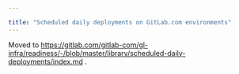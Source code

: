 ```yaml
---

title: "Scheduled daily deployments on GitLab.com environments"
---
```








Moved to <https://gitlab.com/gitlab-com/gl-infra/readiness/-/blob/master/library/scheduled-daily-deployments/index.md> .
